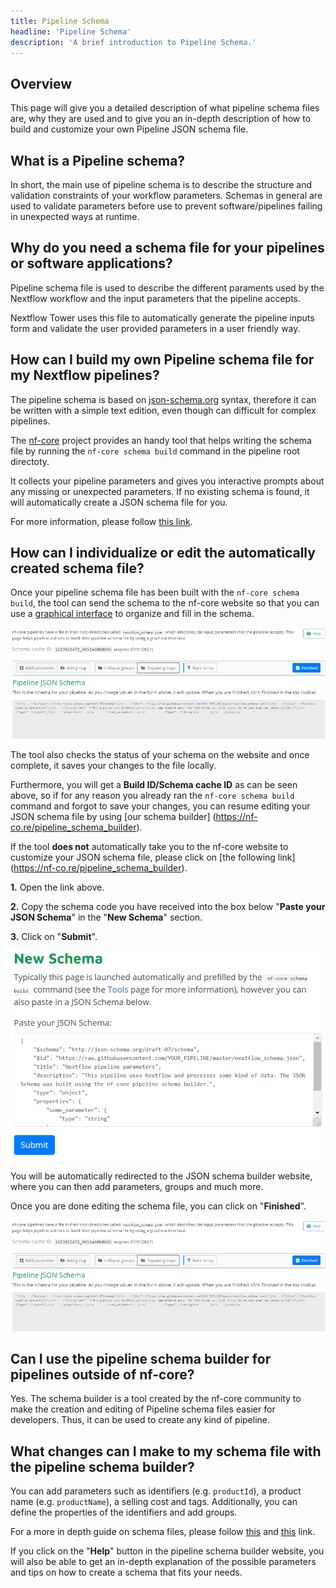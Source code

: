 ```yaml
---
title: Pipeline Schema
headline: 'Pipeline Schema'
description: 'A brief introduction to Pipeline Schema.'
---
```


## Overview

This page will give you a detailed description of what pipeline schema files are, why they are used and to give you an in-depth description of how to build and customize your own Pipeline JSON schema file. 

## What is a Pipeline schema? 

In short, the main use of pipeline schema is to describe the structure and validation constraints of your workflow parameters. Schemas in general are used to validate parameters before use to prevent software/pipelines failing in unexpected ways at runtime.

## Why do you need a schema file for your pipelines or software applications?

Pipeline schema file is used to describe the different paraments used by the Nextflow workflow and the input parameters that the pipeline accepts.

Nextflow Tower uses this file to automatically generate the pipeline inputs form and validate
the user provided parameters in a user friendly way.

## How can I build my own Pipeline schema file for my Nextflow pipelines?

The pipeline schema is based on [json-schema.org](https://json-schema.org/) syntax, 
therefore it can be written with a simple text edition, even though can difficult for complex pipelines.

The [nf-core](https://nf-co.re/) project provides an handy tool that helps writing the schema 
file by running the `nf-core schema build` command in the pipeline root directoty.

It collects your pipeline parameters and gives you interactive prompts about any missing or unexpected parameters. If no existing schema is found, it will automatically create a JSON schema file for you.

For more information, please follow [this link](https://nf-co.re/tools/#build-a-pipeline-schema).

## How can I individualize or edit the automatically created schema file?

Once your pipeline schema file has been built with the `nf-core schema build`, the tool can send the schema to the nf-core website so that you can use a [graphical interface](https://nf-co.re/pipeline_schema_builder) to organize and fill in the schema. 


![](./_images/pipeline_schema_overview.png)


The tool also checks the status of your schema on the website and once complete, it saves your changes to the file locally. 

Furthermore, you will get a **Build ID/Schema cache ID** as can be seen above, so if for any reason you already ran the `nf-core schema build` command and forgot to save your changes, you can resume editing your JSON schema file by using [our schema builder] (https://nf-co.re/pipeline_schema_builder). 

If the tool **does not** automatically take you to the nf-core website to customize your JSON schema file, please click on [the following link] (https://nf-co.re/pipeline_schema_builder). 

**1.** Open the link above.

**2.** Copy the schema code you have received into the box below "**Paste your JSON Schema**" in the "**New Schema**" section. 

**3.** Click on "**Submit**". 


![](./_images/paste_pipeline_schema.png)

You will be automatically redirected to the JSON schema builder website, where you can then add parameters, groups and much more. 

Once you are done editing the schema file, you can click on "**Finished**". 

![](./_images/paste_pipeline_sample.png)

## Can I use the pipeline schema builder for pipelines outside of nf-core? 

Yes. The schema builder is a tool created by the nf-core community to make the creation and editing of Pipeline schema files easier for developers. Thus, it can be used to create any kind of pipeline. 

## What changes can I make to my schema file with the pipeline schema builder?

You can add parameters such as identifiers (e.g. `productId`), a product name (e.g. `productName`), a selling cost and tags. Additionally, you can define the properties of the identifiers and add groups. 

For a more in depth guide on schema files, please follow [this](https://json-schema.org/learn/getting-started-step-by-step.html) and [this](https://json-schema.org/specification.html) link.


If you click on the "**Help**" button in the pipeline schema builder website, you will also be able to get an in-depth explanation of the possible parameters and tips on how to create a schema that fits your needs. 
